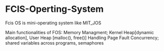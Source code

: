 # FCIS-Operting-System
Fcis OS is mini-operating system like MIT_JOS 

Main functionalities of FOS:
Memory Managment; Kernel Heap[dynamic allocation], User Heap [malloc(), free()]
Handling Page Fault
Concurrency; shared variables across programs, semaphores
